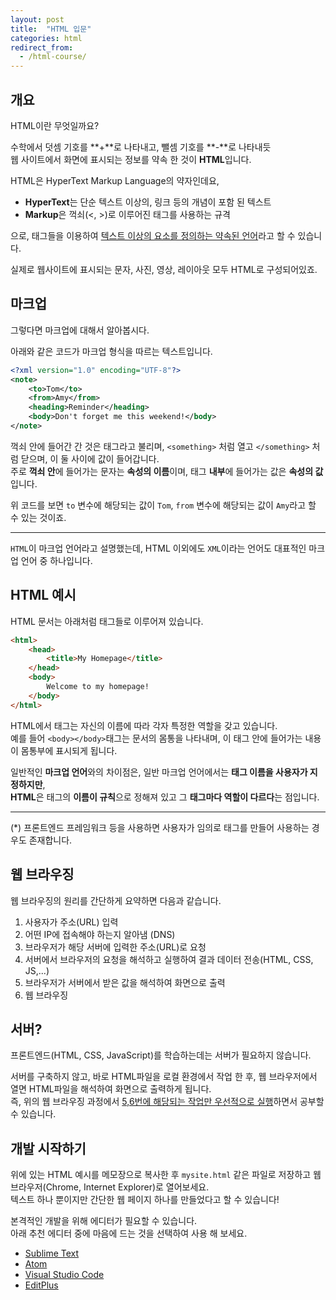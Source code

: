 ```yaml
---
layout: post
title:  "HTML 입문"
categories: html
redirect_from:
  - /html-course/
---
```

## 개요
HTML이란 무엇일까요?

수학에서 덧셈 기호를 **+**로 나타내고, 뺄셈 기호를 **-**로 나타내듯  
웹 사이트에서 화면에 표시되는 정보를 약속 한 것이 **HTML**입니다.


HTML은 HyperText Markup Language의 약자인데요,

- **HyperText**는 단순 텍스트 이상의, 링크 등의 개념이 포함 된 텍스트
- **Markup**은 꺽쇠(&lt;, &gt;)로 이루어진 태그를 사용하는 규격

으로, 태그들을 이용하여 <u>텍스트 이상의 요소를 정의하는 약속된 언어</u>라고 할 수 있습니다.

실제로 웹사이트에 표시되는 문자, 사진, 영상, 레이아웃 모두 HTML로 구성되어있죠.


## 마크업
그렇다면 마크업에 대해서 알아봅시다.

아래와 같은 코드가 마크업 형식을 따르는 텍스트입니다.
```xml
<?xml version="1.0" encoding="UTF-8"?>
<note>
	<to>Tom</to>
	<from>Amy</from>
	<heading>Reminder</heading>
	<body>Don't forget me this weekend!</body>
</note>
```

꺽쇠 안에 들어간 간 것은 태그라고 불리며, `<something>` 처럼 열고 `</something>` 처럼 닫으며, 이 둘 사이에 값이 들어갑니다.  
주로 **꺽쇠 안**에 들어가는 문자는 **속성의 이름**이며, 태그 **내부**에 들어가는 값은 **속성의 값**입니다.

위 코드를 보면 `to` 변수에 해당되는 값이 `Tom`, `from` 변수에 해당되는 값이 `Amy`라고 할 수 있는 것이죠.

---

`HTML`이 마크업 언어라고 설명했는데, HTML 이외에도 `XML`이라는 언어도 대표적인 마크업 언어 중 하나입니다.


## HTML 예시
HTML 문서는 아래처럼 태그들로 이루어져 있습니다.

```html
<html>
	<head>
		<title>My Homepage</title>
	</head>
	<body>
		Welcome to my homepage!
	</body>
</html>
```

HTML에서 태그는 자신의 이름에 따라 각자 특정한 역할을 갖고 있습니다.  
예를 들어 `<body></body>`태그는 문서의 몸통을 나타내며, 이 태그 안에 들어가는 내용이 몸통부에 표시되게 됩니다.

일반적인 **마크업 언어**와의 차이점은, 일반 마크업 언어에서는 **태그 이름을 사용자가 지정하지만**,  
**HTML**은 태그의 **이름이 규칙**으로 정해져 있고 그 **태그마다 역할이 다르다**는 점입니다.

---
(*) 프론트엔드 프레임워크 등을 사용하면 사용자가 임의로 태그를 만들어 사용하는 경우도 존재합니다.


## 웹 브라우징
웹 브라우징의 원리를 간단하게 요약하면 다음과 같습니다.

1. 사용자가 주소(URL) 입력
2. 어떤 IP에 접속해야 하는지 알아냄 (DNS)
3. 브라우저가 해당 서버에 입력한 주소(URL)로 요청
4. 서버에서 브라우저의 요청을 해석하고 실행하여 결과 데이터 전송(HTML, CSS, JS,...)
5. 브라우저가 서버에서 받은 값을 해석하여 화면으로 출력
6. 웹 브라우징


## 서버?
프론트엔드(HTML, CSS, JavaScript)를 학습하는데는 서버가 필요하지 않습니다.

서버를 구축하지 않고, 바로 HTML파일을 로컬 환경에서 작업 한 후, 웹 브라우저에서 열면 HTML파일을 해석하여 화면으로 출력하게 됩니다.  
즉, 위의 웹 브라우징 과정에서 <u>5,6번에 해당되는 작업만 우선적으로 실행</u>하면서 공부할 수 있습니다.



## 개발 시작하기
위에 있는 HTML 예시를 메모장으로 복사한 후 `mysite.html` 같은 파일로 저장하고 웹 브라우저(Chrome, Internet Explorer)로 열어보세요.  
텍스트 하나 뿐이지만 간단한 웹 페이지 하나를 만들었다고 할 수 있습니다!

본격적인 개발을 위해 에디터가 필요할 수 있습니다.  
아래 추천 에디터 중에 마음에 드는 것을 선택하여 사용 해 보세요.

- [Sublime Text](http://www.sublimetext.com/)
- [Atom](https://atom.io/)
- [Visual Studio Code](https://code.visualstudio.com/)
- [EditPlus](https://www.editplus.com/kr/)